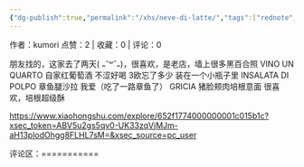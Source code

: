 ```yaml
---
{"dg-publish":true,"permalink":"/xhs/neve-di-latte/","tags":["rednote","罗马"],"updated":"2025-03-17T21:54:31.947+08:00"}
---
```


作者：kumori
点赞：2   |   收藏：0   |   评论：0

朋友找的，这家去了两天( ᎔˘꒳˘᎔)，很喜欢，是老店，墙上很多黑百合照
VINO UN QUARTO 自家红葡萄酒 不涩好喝 3欧忘了多少 装在一个小瓶子里
INSALATA DI POLPO 章鱼腿沙拉 我爱（吃了一路章鱼了）
GRICIA 猪脸颊肉培根意面 很喜欢，培根超级酥

https://www.xiaohongshu.com/explore/652f1774000000001c015b1c?xsec_token=ABV5u2gs5qv0-UK33zqVjMJm-aH13plodOhgg8FLHL7sM=&xsec_source=pc_user

评论区：===========
